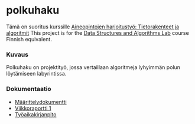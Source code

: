 # polkuhaku
Tämä on suoritus kurssille [Aineopintojen harjoitustyö: Tietorakenteet ja algoritmit](https://studies.helsinki.fi/opintotarjonta/cu/hy-CU-118025627-2021-08-01/TKT20010/Aineopintojen_harjoitusty%C3%B6_Tietorakenteet_ja_algoritmit)
This project is for the [Data Structures and Algorithms Lab](https://studies.helsinki.fi/opintotarjonta/cu/hy-CU-128551082-2021-08-01/BSCS2012/Datastructures_and_Algorithms_Lab) course Finnish equivalent.

### Kuvaus
Polkuhaku on projektityö, jossa vertaillaan algoritmeja lyhyimmän polun löytämiseen labyrintissa.

### Dokumentaatio
- [Määrittelydokumentti](https://github.com/heliparv/polkuhaku/blob/main/Dokumentaatio/M%C3%A4%C3%A4rittelydokumentti.md)
- [Viikkoraportti 1](https://github.com/heliparv/polkuhaku/blob/main/Dokumentaatio/Viikkoraportti%201.md)
- [Työaikakirjanpito](https://github.com/heliparv/polkuhaku/blob/main/Dokumentaatio/ty%C3%B6aikakirjanpito.md)
